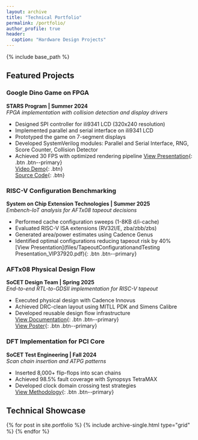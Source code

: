 ```yaml
---
layout: archive
title: "Technical Portfolio"
permalink: /portfolio/
author_profile: true
header:
  caption: "Hardware Design Projects"
---
```


{% include base_path %}

## Featured Projects

### Google Dino Game on FPGA
**STARS Program | Summer 2024**  
*FPGA implementation with collision detection and display drivers*  
- Designed SPI controller for ili9341 LCD (320x240 resolution)  
- Implemented parallel and serial interface on ili9341 LCD
- Prototyped the game on 7-segment displays  
- Developed SystemVerilog modules: Parallel and Serial Interface, RNG, Score Counter, Collision Detector  
- Achieved 30 FPS with optimized rendering pipeline
[View Presentation](files/DinoGame_FinalPresentation.pdf){: .btn .btn--primary}  
[Video Demo](files/e728d5df4d0d5307e090db356af27379.mp4){: .btn}  
[Source Code](https://github.com/Minghan-Wang/Google-Dino-Game-Team-8-in-STARS/){: .btn}

### RISC-V Configuration Benchmarking
**System on Chip Extension Technologies | Summer 2025**  
*Embench-IoT analysis for AFTx08 tapeout decisions*  
- Performed cache configuration sweeps (1-8KB d/i-cache)  
- Evaluated RISC-V ISA extensions (RV32I/E, zba/zbb/zbs)  
- Generated area/power estimates using Cadence Genus  
- Identified optimal configurations reducing tapeout risk by 40%  
[View Presentation](files/TapeoutConfigurationandTesting Presentation_VIP37920.pdf){: .btn .btn--primary}  


### AFTx08 Physical Design Flow
**SoCET Design Team | Spring 2025**  
*End-to-end RTL-to-GDSII implementation for RISC-V tapeout*  
- Executed physical design with Cadence Innovus
- Achieved DRC-clean layout using MITLL PDK and Simens Calibre  
- Developed reusable design flow infrastructure  
[View Documentation](files/DesignFlow_Tapeout_Verification_Presentation_spring25.pdf){: .btn .btn--primary}  
[View Poster](files/socet_tapeout_poster_spring25.pdf){: .btn .btn--primary}  


### DFT Implementation for PCI Core
**SoCET Test Engineering | Fall 2024**  
*Scan chain insertion and ATPG patterns*  
- Inserted 8,000+ flip-flops into scan chains  
- Achieved 98.5% fault coverage with Synopsys TetraMAX  
- Developed clock domain crossing test strategies  
[View Methodology](files/Test_Engineering_PPT.pdf){: .btn .btn--primary}

## Technical Showcase
<div class="grid__wrapper">
  {% for post in site.portfolio %}
    {% include archive-single.html type="grid" %}
  {% endfor %}
</div>
